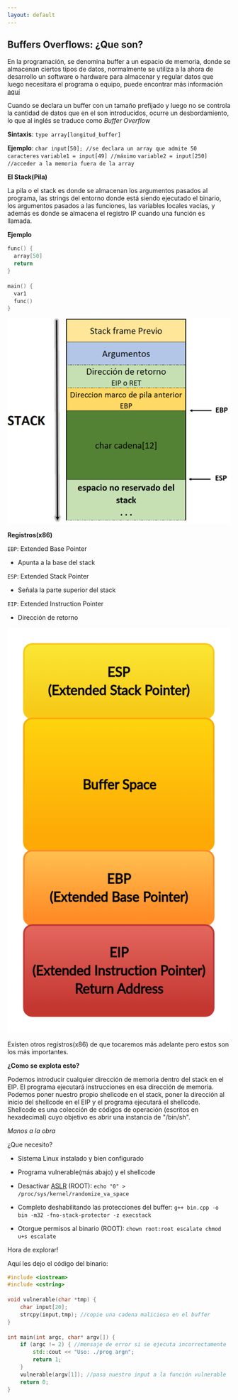 ```yaml
---
layout: default
---
```

## Buffers Overflows: ¿Que son?

En la programación, se denomina buffer a un espacio de memoria, donde se almacenan ciertos tipos de datos, normalmente se utiliza a la ahora de desarrollo un software o hardware para almacenar y regular datos que luego necesitara el programa o equipo, puede encontrar más información [aquí](https://es.m.wikipedia.org/wiki/B%C3%BAfer_de_datos)

Cuando se declara un buffer con un tamaño prefijado y luego no se controla la cantidad de datos que en el son introducidos, ocurre un desbordamiento, lo que al inglés se traduce como *Buffer Overflow*

**Sintaxis**: `type array[longitud_buffer]`

**Ejemplo**: `char input[50]; //se declara un array que admite 50 caracteres`
           `variable1 = input[49] //máximo`
           `variable2 = input[250] //acceder a la memoria fuera de la array`

**El Stack(Pila)**

La pila o el stack es donde se almacenan los argumentos pasados al programa, las strings del entorno donde está siendo ejecutado el binario, los argumentos pasados a las funciones, las variables locales vacías, y además es donde se almacena el registro IP cuando una función es llamada.

**Ejemplo**

```c++
func() {  
  array[50]  
  return
}  

main() {  
  var1  
  func()  
}  
```
![Stack](../../assets/images/marcopila.png)

**Registros(x86)**

`EBP`: Extended Base Pointer
    
* Apunta a la base del stack

`ESP`: Extended Stack Pointer
 
* Señala la parte superior del stack

`EIP`: Extended Instruction Pointer
 
* Dirección de retorno

![Registers](../../assets/images/objectdia-classic.png)

Existen otros registros(x86) de que tocaremos más adelante pero estos son los más importantes.

**¿Como se explota esto?**

Podemos introducir cualquier dirección de memoria dentro del stack en el EIP. El programa ejecutará instrucciones en esa dirección de memoria. Podemos poner nuestro propio shellcode en el stack, poner la dirección al inicio del shellcode en el EIP y el programa ejecutará el shellcode. Shellcode es una colección de códigos de operación (escritos en hexadecimal) cuyo objetivo es abrir una instancia de "/bin/sh".

*Manos a la obra*

¿Que necesito?

* Sistema Linux instalado y bien configurado

* Programa vulnerable(más abajo) y el shellcode

* Desactivar [ASLR](https://es.m.wikipedia.org/wiki/Aleatoriedad_en_la_disposici%C3%B3n_del_espacio_de_direcciones#:~:text=La%20aleatoriedad%20en%20la%20disposici%C3%B3n,en%20la%20corrupci%C3%B3n%20de%20memoria.) (ROOT): `echo "0" > /proc/sys/kernel/randomize_va_space`

* Completo deshabilitando las protecciones del buffer: `g++ bin.cpp -o bin -m32 -fno-stack-protector -z execstack`

* Otorgue permisos al binario (ROOT): `chown root:root escalate chmod u+s escalate`

Hora de explorar!

Aquí les dejo el código del binario:

```c++
#include <iostream>  
#include <cstring>  

void vulnerable(char *tmp) {  
    char input[20];  
    strcpy(input,tmp); //copie una cadena maliciosa en el buffer 
}  

int main(int argc, char* argv[]) {  
    if (argc != 2) { //mensaje de error si se ejecuta incorrectamente  
        std::cout << "Uso: ./prog argn";  
        return 1;  
    }  
    vulnerable(argv[1]); //pasa nuestro input a la función vulnerable  
    return 0;  
}  

